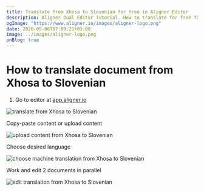 ```yaml
---
title: Translate from Xhosa to Slovenian for free in Aligner Editor
description: Aligner Dual Editor Tutorial. How to translate for free from Xhosa to Slovenian. Aligner is multilingual document management platform. 
ogImage: "https://www.aligner.io/images/aligner-logo.png"
date: 2020-05-06T07:09:21+03:00
image: ../images/aligner-logo.png
onBlog: true
---
```


# How to translate document from Xhosa to Slovenian

1. Go to editor at [app.aligner.io](https://app.aligner.io "Aligner App web page")

![translate from Xhosa to Slovenian](../aligner-blank-editor.png "translate from Xhosa to Slovenian")

Copy-paste content or upload content

![upload content from Xhosa to Slovenian](../aligner-uploaded-document.png "upload content from Xhosa to Slovenian")

Choose desired language

![choose machine translation from Xhosa to Slovenian](../aligner-language-dropdown.png "choose machine translation from Xhosa to Slovenian")

Work and edit 2 documents in parallel

![edit translation from Xhosa to Slovenian](../aligner-double-sitded-editor.png "edit translation from Xhosa to Slovenian")

